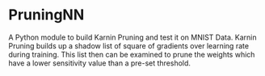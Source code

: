 # PruningNN

A Python module to build Karnin Pruning and test it on MNIST Data. Karnin Pruning builds up a shadow list of square of gradients over learning rate during training. This list then can be examined to prune the weights which have a lower sensitivity value than a pre-set threshold. 




